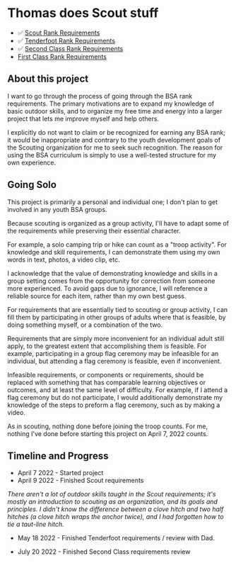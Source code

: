# Thomas does Scout stuff

* ✅ [Scout Rank Requirements](./01-Scout.md)
* ✅ [Tenderfoot Rank Requirements](./02-Tenderfoot.md)
* ✅ [Second Class Rank Requirements](./03-Second-Class.md)
* [First Class Rank Requirements](./04-First-Class.md)

## About this project
I want to go through the process of going through the BSA rank requirements. The primary motivations are to expand my knowledge of basic outdoor skills, and to organize my free time and energy into a larger project that lets me improve myself and help others.  

I explicitly do not want to claim or be recognized for earning any BSA rank; it would be inappropriate and contrary to the youth development goals of the Scouting organization for me to seek such recognition. The reason for using the BSA curriculum is simply to use a well-tested structure for my own experience.

## Going Solo

This project is primarily a personal and individual one; I don't plan to get involved in any youth BSA groups. 

Because scouting is organized as a group activity, I'll have to adapt some of the requirements while preserving their essential character.  

For example, a solo camping trip or hike can count as a "troop activity". For knowledge and skill requirements, I can demonstrate them using my own words in text, photos, a video clip,  etc.  

I acknowledge that the value of demonstrating knowledge and skills in a group setting comes from the opportunity for correction from someone more experienced. To avoid gaps due to ignorance, I will reference a reliable source for each item, rather than my own best guess.

For requirements that are essentially tied to scouting or group activity, I can fill them by participating in other groups of adults where that is feasible, by doing something myself, or a combination of the two. 

Requirements that are simply more inconvenient for an individual adult still apply, to the greatest extent that accomplishing them is feasible. For example, participating in a group flag ceremony may be infeasible for an individual, but attending a flag ceremony is feasible, even if inconvenient.  

Infeasible requirements, or components or requirements, should be replaced with something that has comparable learning objectives or outcomes, and at least the same level of difficulty. For example, if I attend a flag ceremony but do not participate, I would additionally demonstrate my knowledge of the steps to preform a flag ceremony, such as by making a video.

As in scouting, nothing done before joining the troop counts. For me, nothing I've done before starting this project on April 7, 2022 counts.


## Timeline and Progress

- April 7 2022 - Started project
- April 9 2022 - Finished Scout requirements

*There aren't a lot of outdoor skills taught in the Scout requirements; it's mostly an introduction to scouting as an organization, and its goals and principles. I didn't know the difference between a clove hitch and two half hitches (a clove hitch wraps the anchor twice), and I had forgotten how to tie a taut-line hitch.*

- May 18 2022 - Finished Tenderfoot requirements / review with Dad.

- July 20 2022 - Finished Second Class requirements review
